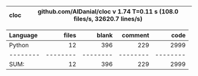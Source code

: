 cloc|github.com/AlDanial/cloc v 1.74  T=0.11 s (108.0 files/s, 32620.7 lines/s)
--- | ---

Language|files|blank|comment|code
:-------|-------:|-------:|-------:|-------:
Python|12|396|229|2999
--------|--------|--------|--------|--------
SUM:|12|396|229|2999
